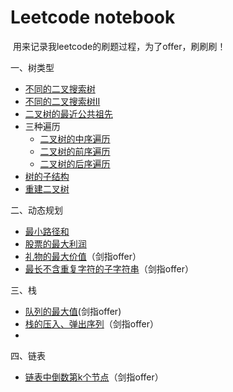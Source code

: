 # Leetcode notebook

​		用来记录我leetcode的刷题过程，为了offer，刷刷刷！



一、树类型

* [不同的二叉搜索树](./不同的二叉搜索树.md)
* [不同的二叉搜索树II](./不同的二叉搜索树II.md)
* [二叉树的最近公共祖先](./二叉树的最近公共祖先.md)
* 三种遍历
  * [二叉树的中序遍历](./二叉树的中序遍历.md)
  * [二叉树的前序遍历](./二叉树的前序遍历.md)
  * [二叉树的后序遍历](./二叉树的后序遍历.md)
* [树的子结构](./树的子结构.md)
* [重建二叉树](./重建二叉树.md)



二、动态规划

* [最小路径和](./最小路径和.md)
* [股票的最大利润](./股票的最大利润.md)
* [礼物的最大价值](./礼物的最大价值.md)（剑指offer）
* [最长不含重复字符的子字符串](./最长不含重复字符的子字符串.md)（剑指offer）




三、栈

* [队列的最大值](./队列的最大值.md)(剑指offer)
* [栈的压入、弹出序列](./栈的压入、弹出序列md)（剑指offer）
* 



四、链表

* [链表中倒数第k个节点](./链表中倒数第k个节点.md)（剑指offer）

